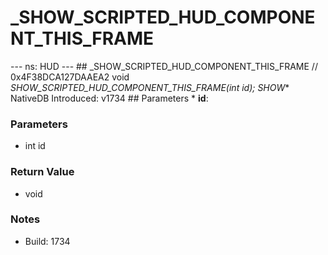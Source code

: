 # _SHOW_SCRIPTED_HUD_COMPONENT_THIS_FRAME

--- ns: HUD --- ## _SHOW_SCRIPTED_HUD_COMPONENT_THIS_FRAME  // 0x4F38DCA127DAAEA2 void _SHOW_SCRIPTED_HUD_COMPONENT_THIS_FRAME(int id);  SHOW_*  NativeDB Introduced: v1734  ## Parameters * **id**:

### Parameters
* int id

### Return Value
* void

### Notes
* Build: 1734

